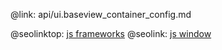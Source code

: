 @link: api/ui.baseview_container_config.md

@seolinktop: [js frameworks](https://webix.com)
@seolink: [js window](https://webix.com/widget/window/)
